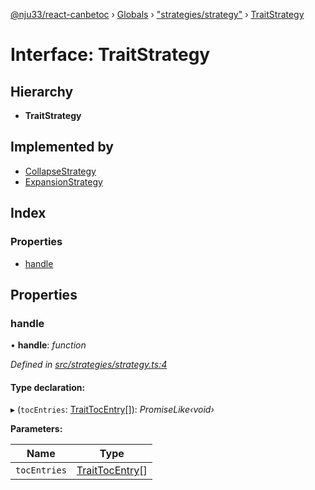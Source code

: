 [@nju33/react-canbetoc](../README.md) › [Globals](../globals.md) › ["strategies/strategy"](../modules/_strategies_strategy_.md) › [TraitStrategy](_strategies_strategy_.traitstrategy.md)

# Interface: TraitStrategy

## Hierarchy

* **TraitStrategy**

## Implemented by

* [CollapseStrategy](../classes/_strategies_collapse_collapse_strategy_.collapsestrategy.md)
* [ExpansionStrategy](../classes/_strategies_expansion_expansion_strategy_.expansionstrategy.md)

## Index

### Properties

* [handle](_strategies_strategy_.traitstrategy.md#handle)

## Properties

###  handle

• **handle**: *function*

*Defined in [src/strategies/strategy.ts:4](https://github.com/nju33/react-canbetoc/blob/118b6f6/src/strategies/strategy.ts#L4)*

#### Type declaration:

▸ (`tocEntries`: [TraitTocEntry](_entities_toc_entry_.traittocentry.md)[]): *PromiseLike‹void›*

**Parameters:**

Name | Type |
------ | ------ |
`tocEntries` | [TraitTocEntry](_entities_toc_entry_.traittocentry.md)[] |
